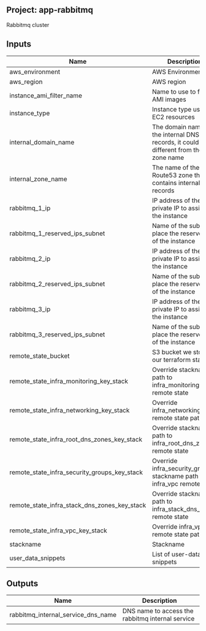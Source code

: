## Project: app-rabbitmq

Rabbitmq cluster


## Inputs

| Name | Description | Type | Default | Required |
|------|-------------|:----:|:-----:|:-----:|
| aws_environment | AWS Environment | string | - | yes |
| aws_region | AWS region | string | `eu-west-1` | no |
| instance_ami_filter_name | Name to use to find AMI images | string | `` | no |
| instance_type | Instance type used for EC2 resources | string | `t2.medium` | no |
| internal_domain_name | The domain name of the internal DNS records, it could be different from the zone name | string | - | yes |
| internal_zone_name | The name of the Route53 zone that contains internal records | string | - | yes |
| rabbitmq_1_ip | IP address of the private IP to assign to the instance | string | - | yes |
| rabbitmq_1_reserved_ips_subnet | Name of the subnet to place the reserved IP of the instance | string | - | yes |
| rabbitmq_2_ip | IP address of the private IP to assign to the instance | string | - | yes |
| rabbitmq_2_reserved_ips_subnet | Name of the subnet to place the reserved IP of the instance | string | - | yes |
| rabbitmq_3_ip | IP address of the private IP to assign to the instance | string | - | yes |
| rabbitmq_3_reserved_ips_subnet | Name of the subnet to place the reserved IP of the instance | string | - | yes |
| remote_state_bucket | S3 bucket we store our terraform state in | string | - | yes |
| remote_state_infra_monitoring_key_stack | Override stackname path to infra_monitoring remote state | string | `` | no |
| remote_state_infra_networking_key_stack | Override infra_networking remote state path | string | `` | no |
| remote_state_infra_root_dns_zones_key_stack | Override stackname path to infra_root_dns_zones remote state | string | `` | no |
| remote_state_infra_security_groups_key_stack | Override infra_security_groups stackname path to infra_vpc remote state | string | `` | no |
| remote_state_infra_stack_dns_zones_key_stack | Override stackname path to infra_stack_dns_zones remote state | string | `` | no |
| remote_state_infra_vpc_key_stack | Override infra_vpc remote state path | string | `` | no |
| stackname | Stackname | string | - | yes |
| user_data_snippets | List of user-data snippets | list | - | yes |

## Outputs

| Name | Description |
|------|-------------|
| rabbitmq_internal_service_dns_name | DNS name to access the rabbitmq internal service |

